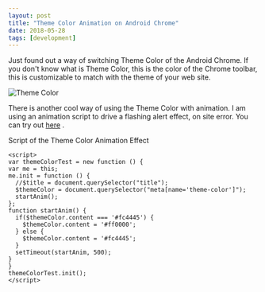 ```yaml
---
layout: post
title: "Theme Color Animation on Android Chrome"
date: 2018-05-28
tags: [development]
---
```


Just found out a way of switching Theme Color of the Android Chrome. If you don't know what is Theme Color, this is the color of the Chrome toolbar, this is customizable to match with the theme of your web site.

![Theme Color](https://developers.google.com/web/updates/images/2014/11/theme-color-ss.png)

There is another cool way of using the Theme Color with animation. I am using an animation script to drive a flashing alert effect, on site error. You can try out [here](/no-such-page.html) .

Script of the Theme Color Animation Effect
```
<script>
var themeColorTest = new function () {
var me = this;
me.init = function () {
  //$title = document.querySelector("title");
  $themeColor = document.querySelector("meta[name='theme-color']");
  startAnim();
};
function startAnim() {
  if($themeColor.content === '#fc4445') {
    $themeColor.content = '#ff0000';
  } else {
    $themeColor.content = '#fc4445';
  }
  setTimeout(startAnim, 500);
}
}
themeColorTest.init();
</script>
```
